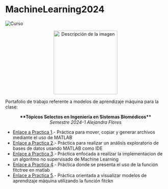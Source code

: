 # MachineLearning2024
![Curso](https://img.shields.io/badge/Curso-1977--TSISB%20en%20desarrollo-blue)

<p align="center">
  <img src="https://www.unam.mx/sites/default/files/images/unam.svg" alt="Descripción de la imagen" width="200">
</p>

Portafolio de trabajo referente a modelos de aprendizaje máquina para la clase:
<p align = "center">
    <strong> **Tópicos Selectos en Ingeniería en Sistemas Biomédicos** </strong><br>
    <em>Semestre 2024-1</em>
    <em>Alejandra Flores</em>
</p>

- [Enlace a Practica 1](practica_1/).- Práctica para mover, copiar y generar archivos mediante el uso de MATLAB
- [Enlace a Practica 2](practica_2/).- Práctica para realizar un análisis exploratorio de bases de datos usando MATLAB como IDE
- [Enlace a Practica 3](practica_3/).- Práctica enfocada a realizar la implementacion de un algoritmo no supervisado de Machine Learning 
- [Enlace a Practica 4](practica_4/).- Práctica donde se presenta el uso de la función fitctree en matlab
- [Enlace a Practica 5](practica_5/).- Práctica orientada a visualizar modelos de aprendizaje máquina utilizando la función fitckn